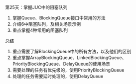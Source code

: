 第25天：掌握JUC中的阻塞队列
1. 掌握Queue、BlockingQueue接口中常用的方法
2. 介绍6中阻塞队列，及相关场景示例
3. 重点掌握4种常用的阻塞队列

总结
1. 重点需要了解BlockingQueue中的所有方法，以及他们的区别
2. 重点掌握ArrayBlockingQueue、LinkedBlockingQueue、PriorityBlockingQueue、DelayQueue的使用场景
3. 需要处理的任务有优先级的，使用PriorityBlockingQueue
4. 处理的任务需要延时处理的，使用DelayQueue